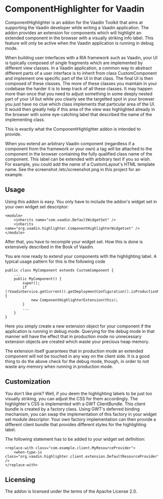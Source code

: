 ComponentHighlighter for Vaadin
===============================

ComponentHighlighter is an addon for the Vaadin Toolkit that aims at supporting the Vaadin developer while writing a Vaadin application. The addon provides an extension for components which will highlight an extended component in the browser with a visually striking info label. This feature will only be active when the Vaadin application is running in debug mode.

When building user interfaces with a RIA framework such as Vaadin, your UI is typically composed of single fragments which are implemented by different view classes. In a Vaadin application, a common way to abstract different parts of a user interface is to inherit from class CustomComponent and implement one specific part of the UI in that class. The final UI is then composed of these classes. The more of these classes you maintain in your codebase the harder it is to keep track of all these classes. It may happen more than once that you need to adjust something in some deeply nested part of your UI but while you clearly see the targetted spot in your browser you just have no clue which class implements that particular area of the UI. It would then greatly help if this area of the view was highlighted already in the browser with some eye-catching label that described the name of the implementing class.

This is exactly what the ComponentHighlighter addon is intended to provide.

When you extend an arbitrary Vaadin component (regardless if a component from the framework or your own) a tag will be attached to the component in the browser containing the fully qualified class name of the component. This label can be extended with arbitrary text if you so wish. For example, you could add the name of a CustomLayout's HTML template name. See the screenshot /etc/screenshot.png in this project for an example.

Usage
-----
Using this addon is easy. You only have to include the addon's widget set in your own widget set descriptor:

	<module>
		<inherits name="com.vaadin.DefaultWidgetSet" />
		<inherits name="org.vaadin.highlighter.ComponentHighlighterWidgetset" />
	</module>
	
After that, you have to recompile your widget set. How this is done is extensively described in the Book of Vaadin.

You are now ready to extend your components with the highlighting label. A typical usage pattern for this is the following code

	public class MyComponent extends CustomComponent {
		...
		public MyComponent() {
			super();
			if (!VaadinService.getCurrent().getDeploymentConfiguration().isProductionMode()) {
				new ComponentHighlighterExtension(this);
			}
			...
		}
	}
	
Here you simply create a new extension object for your component if the application is running in debug mode. Querying for the debug mode in that manner will have the effect that in production mode no unnecessary extension objects are created which waste your precious heap memory.

The extension itself guarantees that in production mode an extended component will not be touched in any way on the client side. It is a good thing to do the above check for the debug mode, though, in order to not waste any memory when running in production mode.

Customization
-------------
You don't like pink? Well, if you deem the highlighting labels to be just too visually striking, you can adjust the CSS for them accordingly. The highlighter's CSS is implemented with a GWT ClientBundle. This client bundle is created by a factory class. Using GWT's deferred binding mechanism, you can swap the implementation of this factory in your widget set module descriptor. Your own factory implementation can then provide a different client bundle that provides different styles for the highlighting label.

The following statement has to be added to your widget set definition:

 	<replace-with class="com.example.client.MyResourceProvider">
 		<when-type-is class="org.vaadin.highlighter.client.extension.DefaultResourceProvider" />
 	</replace-with>

Licensing
---------
The addon is licensed under the terms of the Apache License 2.0.